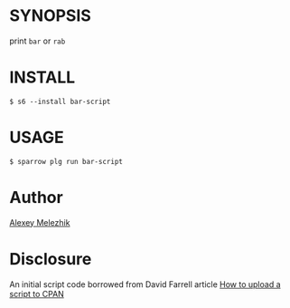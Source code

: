 # SYNOPSIS

print `bar` or `rab`

# INSTALL

    $ s6 --install bar-script

# USAGE

    $ sparrow plg run bar-script


# Author

[Alexey Melezhik](melezhik@gmail.com)

# Disclosure

An initial script code borrowed from David Farrell article [How to upload a script to CPAN](http://perltricks.com/article/how-to-upload-a-script-to-cpan/)


